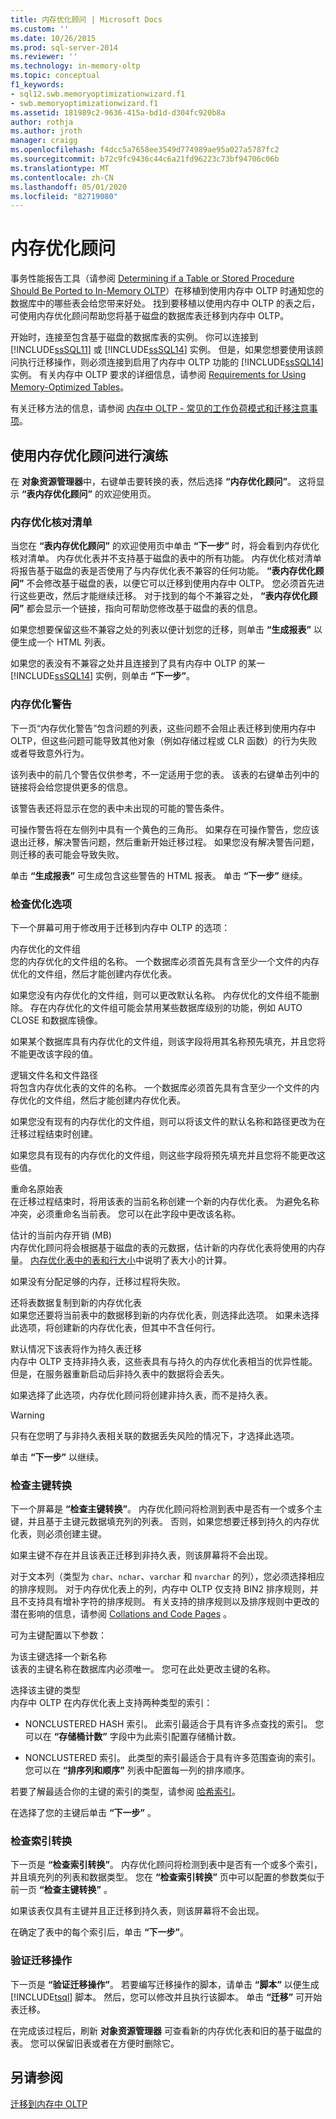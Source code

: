 ```yaml
---
title: 内存优化顾问 | Microsoft Docs
ms.custom: ''
ms.date: 10/26/2015
ms.prod: sql-server-2014
ms.reviewer: ''
ms.technology: in-memory-oltp
ms.topic: conceptual
f1_keywords:
- sql12.swb.memoryoptimizationwizard.f1
- swb.memoryoptimizationwizard.f1
ms.assetid: 181989c2-9636-415a-bd1d-d304fc920b8a
author: rothja
ms.author: jroth
manager: craigg
ms.openlocfilehash: f4dcc5a7658ee3549d774989ae95a027a5787fc2
ms.sourcegitcommit: b72c9fc9436c44c6a21fd96223c73bf94706c06b
ms.translationtype: MT
ms.contentlocale: zh-CN
ms.lasthandoff: 05/01/2020
ms.locfileid: "82719080"
---
```

# <a name="memory-optimization-advisor"></a>内存优化顾问
  事务性能报告工具（请参阅 [Determining if a Table or Stored Procedure Should Be Ported to In-Memory OLTP](determining-if-a-table-or-stored-procedure-should-be-ported-to-in-memory-oltp.md)）在移植到使用内存中 OLTP 时通知您的数据库中的哪些表会给您带来好处。 找到要移植以使用内存中 OLTP 的表之后，可使用内存优化顾问帮助您将基于磁盘的数据库表迁移到内存中 OLTP。  
  
 开始时，连接至包含基于磁盘的数据库表的实例。 你可以连接到 [!INCLUDE[ssSQL11](../../includes/sssql11-md.md)] 或 [!INCLUDE[ssSQL14](../../includes/sssql14-md.md)] 实例。 但是，如果您想要使用该顾问执行迁移操作，则必须连接到启用了内存中 OLTP 功能的 [!INCLUDE[ssSQL14](../../includes/sssql14-md.md)] 实例。 有关内存中 OLTP 要求的详细信息，请参阅 [Requirements for Using Memory-Optimized Tables](memory-optimized-tables.md)。  
  
 有关迁移方法的信息，请参阅 [内存中 OLTP - 常见的工作负荷模式和迁移注意事项](https://msdn.microsoft.com/library/dn673538.aspx)。  
  
## <a name="walkthrough-using-the-memory-optimization-advisor"></a>使用内存优化顾问进行演练  
 在 **对象资源管理器**中，右键单击要转换的表，然后选择 **“内存优化顾问”**。 这将显示 **“表内存优化顾问”** 的欢迎使用页。  
  
### <a name="memory-optimization-checklist"></a>内存优化核对清单  
 当您在 **“表内存优化顾问”** 的欢迎使用页中单击 **“下一步”** 时，将会看到内存优化核对清单。 内存优化表并不支持基于磁盘的表中的所有功能。 内存优化核对清单将报告基于磁盘的表是否使用了与内存优化表不兼容的任何功能。 **“表内存优化顾问”** 不会修改基于磁盘的表，以便它可以迁移到使用内存中 OLTP。 您必须首先进行这些更改，然后才能继续迁移。 对于找到的每个不兼容之处， **“表内存优化顾问”** 都会显示一个链接，指向可帮助您修改基于磁盘的表的信息。  
  
 如果您想要保留这些不兼容之处的列表以便计划您的迁移，则单击 **“生成报表”** 以便生成一个 HTML 列表。  
  
 如果您的表没有不兼容之处并且连接到了具有内存中 OLTP 的某一 [!INCLUDE[ssSQL14](../../includes/sssql14-md.md)] 实例，则单击 **“下一步”**。  
  
### <a name="memory-optimization-warnings"></a>内存优化警告  
 下一页“内存优化警告”包含问题的列表，这些问题不会阻止表迁移到使用内存中 OLTP，但这些问题可能导致其他对象（例如存储过程或 CLR 函数）的行为失败或者导致意外行为。  
  
 该列表中的前几个警告仅供参考，不一定适用于您的表。 该表的右键单击列中的链接将会给您提供更多的信息。  
  
 该警告表还将显示在您的表中未出现的可能的警告条件。  
  
 可操作警告将在左侧列中具有一个黄色的三角形。 如果存在可操作警告，您应该退出迁移，解决警告问题，然后重新开始迁移过程。 如果您没有解决警告问题，则迁移的表可能会导致失败。  
  
 单击 **“生成报表”** 可生成包含这些警告的 HTML 报表。 单击 **“下一步”** 继续。  
  
### <a name="review-optimization-options"></a>检查优化选项  
 下一个屏幕可用于修改用于迁移到内存中 OLTP 的选项：  
  
 内存优化的文件组  
 您的内存优化的文件组的名称。 一个数据库必须首先具有含至少一个文件的内存优化的文件组，然后才能创建内存优化表。  
  
 如果您没有内存优化的文件组，则可以更改默认名称。 内存优化的文件组不能删除。 存在内存优化的文件组可能会禁用某些数据库级别的功能，例如 AUTO CLOSE 和数据库镜像。  
  
 如果某个数据库具有内存优化的文件组，则该字段将用其名称预先填充，并且您将不能更改该字段的值。  
  
 逻辑文件名和文件路径  
 将包含内存优化表的文件的名称。 一个数据库必须首先具有含至少一个文件的内存优化的文件组，然后才能创建内存优化表。  
  
 如果您没有现有的内存优化的文件组，则可以将该文件的默认名称和路径更改为在迁移过程结束时创建。  
  
 如果您具有现有的内存优化的文件组，则这些字段将预先填充并且您将不能更改这些值。  
  
 重命名原始表  
 在迁移过程结束时，将用该表的当前名称创建一个新的内存优化表。 为避免名称冲突，必须重命名当前表。 您可以在此字段中更改该名称。  
  
 估计的当前内存开销 (MB)  
 内存优化顾问将会根据基于磁盘的表的元数据，估计新的内存优化表将使用的内存量。 [内存优化表中的表和行大小](table-and-row-size-in-memory-optimized-tables.md)中说明了表大小的计算。  
  
 如果没有分配足够的内存，迁移过程将失败。  
  
 还将表数据复制到新的内存优化表  
 如果您还要将当前表中的数据移到新的内存优化表，则选择此选项。 如果未选择此选项，将创建新的内存优化表，但其中不含任何行。  
  
 默认情况下该表将作为持久表迁移  
 内存中 OLTP 支持非持久表，这些表具有与持久的内存优化表相当的优异性能。 但是，在服务器重新启动后非持久表中的数据将会丢失。  
  
 如果选择了此选项，内存优化顾问将创建非持久表，而不是持久表。  
  
> [!WARNING]  
>  只有在您明了与非持久表相关联的数据丢失风险的情况下，才选择此选项。  
  
 单击 **“下一步”** 以继续。  
  
### <a name="review-primary-key-conversion"></a>检查主键转换  
 下一个屏幕是 **“检查主键转换”**。 内存优化顾问将检测到表中是否有一个或多个主键，并且基于主键元数据填充列的列表。 否则，如果您想要迁移到持久的内存优化表，则必须创建主键。  
  
 如果主键不存在并且该表正迁移到非持久表，则该屏幕将不会出现。  
  
 对于文本列（类型为 `char`、`nchar`、`varchar` 和 `nvarchar` 的列），您必须选择相应的排序规则。 对于内存优化表上的列，内存中 OLTP 仅支持 BIN2 排序规则，并且不支持具有增补字符的排序规则。 有关支持的排序规则以及排序规则中更改的潜在影响的信息，请参阅 [Collations and Code Pages](../../database-engine/collations-and-code-pages.md) 。  
  
 可为主键配置以下参数：  
  
 为该主键选择一个新名称  
 该表的主键名称在数据库内必须唯一。 您可在此处更改主键的名称。  
  
 选择该主键的类型  
 内存中 OLTP 在内存优化表上支持两种类型的索引：  
  
-   NONCLUSTERED HASH 索引。 此索引最适合于具有许多点查找的索引。 您可以在 **“存储桶计数”** 字段中为此索引配置存储桶计数。  
  
-   NONCLUSTERED 索引。 此类型的索引最适合于具有许多范围查询的索引。 您可以在 **“排序列和顺序”** 列表中配置每一列的排序顺序。  
  
 若要了解最适合你的主键的索引的类型，请参阅 [哈希索引](../../database-engine/hash-indexes.md)。  
  
 在选择了您的主键后单击 **“下一步”** 。  
  
### <a name="review-index-conversion"></a>检查索引转换  
 下一页是 **“检查索引转换”**。 内存优化顾问将检测到表中是否有一个或多个索引，并且填充列的列表和数据类型。 您在 **“检查索引转换”** 页中可以配置的参数类似于前一页 **“检查主键转换”** 。  
  
 如果该表仅具有主键并且正迁移到持久表，则该屏幕将不会出现。  
  
 在确定了表中的每个索引后，单击 **“下一步”**。  
  
### <a name="verify-migration-actions"></a>验证迁移操作  
 下一页是 **“验证迁移操作”**。 若要编写迁移操作的脚本，请单击 **“脚本”** 以便生成 [!INCLUDE[tsql](../../includes/tsql-md.md)] 脚本。 然后，您可以修改并且执行该脚本。 单击 **“迁移”** 可开始表迁移。  
  
 在完成该过程后，刷新 **对象资源管理器** 可查看新的内存优化表和旧的基于磁盘的表。 您可以保留旧表或者在方便时删除它。  
  
## <a name="see-also"></a>另请参阅  
 [迁移到内存中 OLTP](migrating-to-in-memory-oltp.md)  
  
  
